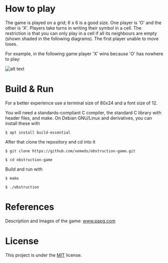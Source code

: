 # How to play

The game is played on a grid; 6 x 6 is a good size. One player is 'O' and the other is 'X'.
Players take turns in writing their symbol in a cell. The restriction is that you can only play in a cell if all its neighbours are empty (shown shaded in the following diagrams).
The first player unable to move loses.

For example, in the following game player 'X' wins because 'O' has nowhere to play:

![alt text](http://www.papg.com/images/Obstruction.gif)

# Build & Run

For a better experience use a terminal size of 80x24 and a font size of 12.

You will need a standards-compliant C compiler, the standard C library with header files, and make. On Debian GNU/Linux and derivatives, you can install these with

	$ apt install build-essential

After that clone the repository and cd into it

	$ git clone https://github.com/xemeds/obstruction-game.git

	$ cd obstruction-game

Build and run with

	$ make

	$ ./obstruction

# References

Description and Images of the game: www.papg.com

# License

This project is under the [MIT](https://github.com/xemeds/obstruction-game/blob/master/LICENSE) license.
